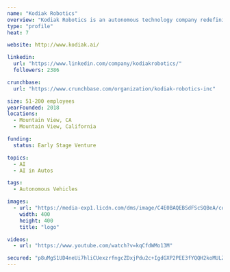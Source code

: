 ```yaml
---
name: "Kodiak Robotics"
overview: "Kodiak Robotics is an autonomous technology company redefining the long-haul trucking industry."
type: "profile"
heat: 7

website: http://www.kodiak.ai/

linkedin:
  url: "https://www.linkedin.com/company/kodiakrobotics/"
  followers: 2386

crunchbase:
  url: "https://www.crunchbase.com/organization/kodiak-robotics-inc"

size: 51-200 employees
yearFounded: 2018
locations:
  - Mountain View, CA
  - Mountain View, California

funding:
  status: Early Stage Venture

topics:
  - AI
  - AI in Autos

tags:
  - Autonomous Vehicles

images:
  - url: "https://media-exp1.licdn.com/dms/image/C4E0BAQEBSdFScSQBeA/company-logo_200_200/0?e=1593043200&v=beta&t=D4mt_QlOzDdqMzUkt-G6-NBBLeUuFb25lf5M5lS_dp4"
    width: 400
    height: 400
    title: "logo"

videos:
  - url: "https://www.youtube.com/watch?v=kqCfdWMo13M"

secured: "p8uMgS1UD4neUi7hliCUexzrfngcZDxjPdu2c+IgdGXP2PEE3fYQQH2koMULZtbt3xddJmGk/Pp6e6cscuA3rq0FjPwYxvhEDmKukQxqRZjd7s6f6jgPXmMAlmdcAg59C/9lF07hYP2ectmUj1E3RiAm5zMf9fEGRL+ecshnD0dI5JPg7LHQhg7k3N6lDcDaC+TPVovXRJoz3EZMhmvXhnZEyporFkeAtCMoxLxnKM0kLxdVieuuXdowtVLC0Z45eEYm2UQyFglLEtx8+H7GmAI5dTKzAYiRT+hTLTgwTqORnXPiLCS41qxaGtQ+xsljdoJWjOTycjYgPahJ04byZA==;DBGktoW367s57vbUUZCLTg=="
---
```


